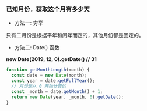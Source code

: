 ### 已知月份，获取这个月有多少天

- 方法一: 穷举

只有二月份是根据平年和闰年而定的，其他月份都是固定的。

- 方法二: Date() 函数

**new Date(2019, 12, 0).getDate() // 31**

```js
function getMonthLength(month) {
  const date = new Date(month);
  const year = date.getFullYear();
  // 月份是从 0 开始计算的
  const _month = date.getMonth() + 1;
  return new Date(year, _month, 0).getDate();
}
```
